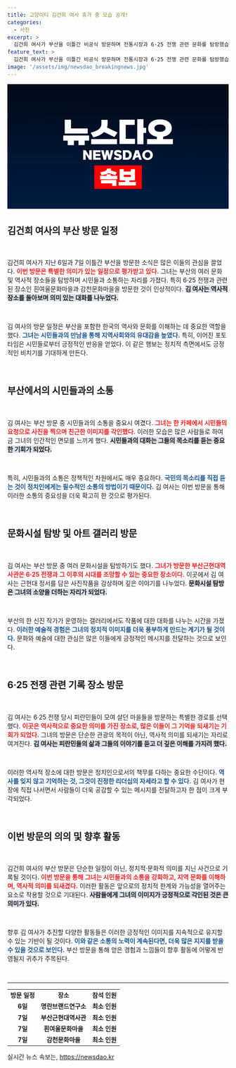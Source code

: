 ```yaml
---
title: 고양이티 김건희 여사 휴가 중 모습 공개!
categories:
  - 사진
excerpt: >
  김건희 여사가 부산을 이틀간 비공식 방문하며 전통시장과 6·25 전쟁 관련 문화를 탐방했습니다. 시민들과 소통하며 사진을 찍고, 예술가와의 대화도 갖는 등 다양한 활동을 펼쳤습니다.
feature_text: >
  김건희 여사가 부산을 이틀간 비공식 방문하며 전통시장과 6·25 전쟁 관련 문화를 탐방했습니다. 시민들과 소통하며 사진을 찍고, 예술가와의 대화도 갖는 등 다양한 활동을 펼쳤습니다.
image: '/assets/img/newsdao_breakingnews.jpg'
---
```


<p><img src="/assets/img/newsdao_breakingnews.jpg" alt="bookingtag 속보" /></p>

<h2 data-ke-size="size26">김건희 여사의 부산 방문 일정</h2>

<p data-ke-size="size16">&nbsp;</p>

<p>김건희 여사가 지난 6일과 7일 이틀간 부산을 방문한 소식은 많은 이들의 관심을 끌었다. <b><span style="color: #ee2323;">이번 방문은 특별한 의미가 있는 일정으로 평가받고 있다.</span></b> 그녀는 부산의 여러 문화 및 역사적 장소들을 탐방하며 시민들과 소통하는 자리를 가졌다. 특히 6·25 전쟁과 관련된 장소인 흰여울문화마을과 감천문화마을을 방문한 것이 인상적이다. <b><span style="background-color: #21538527;">김 여사는 역사적 장소를 돌아보며 의미 있는 대화를 나누었다.</span></b></p>

<p data-ke-size="size16">&nbsp;</p>

<p>김 여사의 방문 일정은 부산을 포함한 한국의 역사와 문화를 이해하는 데 중요한 역할을 했다. <b><span style="color: #1a5490;">그녀는 시민들과의 만남을 통해 지역사회와의 유대감을 높였다.</span></b> 특히, 이어진 포토타임은 시민들로부터 긍정적인 반응을 얻었다. 이 같은 행보는 정치적 측면에서도 긍정적인 비치기를 기대하게 만든다. </p>

<p data-ke-size="size16">&nbsp;</p>

<h2 data-ke-size="size26">부산에서의 시민들과의 소통</h2>

<p data-ke-size="size16">&nbsp;</p>

<p>김 여사는 부산 방문 중 시민들과의 소통을 중요시 여겼다. <b><span style="color: #ee2323;">그녀는 한 카페에서 시민들의 요청으로 사진을 찍으며 친근한 이미지를 각인했다.</span></b> 이러한 모습은 많은 사람들로 하여금 그녀의 인간적인 면모를 느끼게 했다. <b><span style="background-color: #21538527;">시민들과의 대화는 그들의 목소리를 듣는 중요한 기회가 되었다.</span></b></p>

<p data-ke-size="size16">&nbsp;</p>

<p>특히, 시민들과의 소통은 정책적인 차원에서도 매우 중요하다. <b><span style="color: #1a5490;">국민의 목소리를 직접 듣는 것이 정치인에게는 필수적인 소통의 방법이기 때문이다.</span></b> 김 여사는 이번 방문을 통해 이러한 소통의 중요성을 더욱 확고히 한 것으로 평가된다.</p>

<p data-ke-size="size16">&nbsp;</p>

<h2 data-ke-size="size26">문화시설 탐방 및 아트 갤러리 방문</h2>

<p data-ke-size="size16">&nbsp;</p>

<p>김 여사는 부산 방문 중 여러 문화시설을 탐방하기도 했다. <b><span style="color: #ee2323;">그녀가 방문한 부산근현대역사관은 6·25 전쟁과 그 이후의 시대를 조망할 수 있는 중요한 장소이다.</span></b> 이곳에서 김 여사는 근현대 정서를 담은 사진작품을 감상하며 깊은 이야기를 나누었다. <b><span style="background-color: #21538527;">문화시설 탐방은 그녀의 소양을 더하는 자리가 되었다.</span></b></p>

<p data-ke-size="size16">&nbsp;</p>

<p>부산의 한 신진 작가가 운영하는 갤러리에서도 작품에 대한 대화를 나누는 시간을 가졌다. <b><span style="color: #1a5490;">이러한 예술적 경험은 그녀의 정치적 이미지를 더욱 풍부하게 만드는 계기가 될 것이다.</span></b> 문화와 예술에 대한 관심은 많은 이들에게 긍정적인 메시지를 전달하는 것으로 보인다.</p>

<p data-ke-size="size16">&nbsp;</p>

<h2 data-ke-size="size26">6·25 전쟁 관련 기록 장소 방문</h2>

<p data-ke-size="size16">&nbsp;</p>

<p>김 여사는 6·25 전쟁 당시 피란민들이 모여 살던 마을들을 방문하는 특별한 경로를 선택했다. <b><span style="color: #ee2323;">이곳은 역사적으로 중요한 의미를 가진 장소로, 많은 이들이 그 기억을 되새기는 기회가 되었다.</span></b> 그녀의 방문은 단순한 관광의 목적이 아닌, 역사적 의미를 되새기는 자리로 여겨진다. <b><span style="background-color: #21538527;">김 여사는 피란민들의 삶과 그들의 이야기를 듣고 더 깊은 이해를 가지려 했다.</span></b></p>

<p data-ke-size="size16">&nbsp;</p>

<p>이러한 역사적 장소에 대한 방문은 정치인으로서의 책무를 다하는 중요한 수단이다. <b><span style="color: #1a5490;">역사를 잊지 않고 기억하는 것, 그것이 진정한 리더십의 자세라고 할 수 있다.</span></b> 김 여사가 현장에 직접 나서면서 사람들이 더욱 공감할 수 있는 메시지를 전달하고자 한 점이 크게 부각되었다.</p>

<p data-ke-size="size16">&nbsp;</p>

<h2 data-ke-size="size26">이번 방문의 의의 및 향후 활동</h2>

<p data-ke-size="size16">&nbsp;</p>

<p>김건희 여사의 부산 방문은 단순한 일정이 아닌, 정치적·문화적 의미를 지닌 사건으로 기록될 것이다. <b><span style="color: #ee2323;">이번 방문을 통해 그녀는 시민들과의 소통을 강화하고, 지역 문화를 이해하며, 역사적 의미를 되새겼다.</span></b> 이러한 활동은 앞으로의 정치적 한계와 가능성을 열어주는 요소로 작용할 것으로 기대된다. <b><span style="background-color: #21538527;">사람들에게 그녀의 이미지가 긍정적으로 각인된 것은 큰 의미가 있다.</span></b></p>

<p data-ke-size="size16">&nbsp;</p>

<p>향후 김 여사가 추진할 다양한 활동들은 이러한 긍정적인 이미지를 지속적으로 유지할 수 있는 기반이 될 것이다. <b><span style="color: #1a5490;">이와 같은 소통의 노력이 계속된다면, 더욱 많은 지지를 받을 수 있을 것으로 보인다.</span></b> 부산 방문을 통해 얻은 경험과 느낌들이 향후 활동에 어떻게 반영될지 귀추가 주목된다. </p>

<p data-ke-size="size16">&nbsp;</p>

<hr />

<table style="width: 100%; border-collapse: collapse;">
    <tr>
        <td style="text-align: center; height: 17px;"><b>방문 일정</b></td>
        <td style="text-align: center; height: 17px;"><b>장소</b></td>
        <td style="text-align: center; height: 17px;"><b>참석 인원</b></td>
    </tr>
    <tr>
        <td style="text-align: center; height: 17px;"><b>6일</b></td>
        <td style="text-align: center; height: 17px;"><b>명란브랜드연구소</b></td>
        <td style="text-align: center; height: 17px;"><b>최소 인원</b></td>
    </tr>
    <tr>
        <td style="text-align: center; height: 17px;"><b>7일</b></td>
        <td style="text-align: center; height: 17px;"><b>부산근현대역사관</b></td>
        <td style="text-align: center; height: 17px;"><b>최소 인원</b></td>
    </tr>
    <tr>
        <td style="text-align: center; height: 17px;"><b>7일</b></td>
        <td style="text-align: center; height: 17px;"><b>흰여울문화마을</b></td>
        <td style="text-align: center; height: 17px;"><b>최소 인원</b></td>
    </tr>
    <tr>
        <td style="text-align: center; height: 17px;"><b>7일</b></td>
        <td style="text-align: center; height: 17px;"><b>감천문화마을</b></td>
        <td style="text-align: center; height: 17px;"><b>최소 인원</b></td>
    </tr>
</table>
실시간 뉴스 속보는, <a href="https://newsdao.kr" rel="dofollow">https://newsdao.kr</a>



